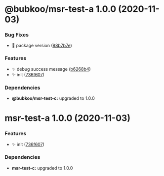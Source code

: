 # @bubkoo/msr-test-a 1.0.0 (2020-11-03)


### Bug Fixes

* 🐛 package version ([88b7b7e](https://github.com/bubkoo/monorepo-semantic-release/commit/88b7b7ef83085799f3b7e8a49c0d1877cf1ed0b3))


### Features

* ✨ debug success message ([b6268b4](https://github.com/bubkoo/monorepo-semantic-release/commit/b6268b473203333585dc19b5553dcd24f46c4fe7))
* ✨ init ([736f607](https://github.com/bubkoo/monorepo-semantic-release/commit/736f6075fd15e09b0f76a41f86b7301b9a442d1c))





### Dependencies

* **@bubkoo/msr-test-c:** upgraded to 1.0.0

# msr-test-a 1.0.0 (2020-11-03)


### Features

* ✨ init ([736f607](https://github.com/bubkoo/monorepo-semantic-release/commit/736f6075fd15e09b0f76a41f86b7301b9a442d1c))





### Dependencies

* **msr-test-c:** upgraded to 1.0.0
